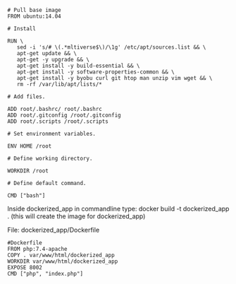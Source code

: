 ```
# Pull base image
FROM ubuntu:14.04

# Install

RUN \
   sed -i 's/# \(.*mltiverse$\)/\1g' /etc/apt/sources.list && \
   apt-get update && \
   apt-get -y upgrade && \
   apt-get install -y build-essential && \
   apt-get install -y software-properties-common && \
   apt-get install -y byobu curl git htop man unzip vim wget && \
   rm -rf /var/lib/apt/lists/*

# Add files.

ADD root/.bashrc/ root/.bashrc
ADD root/.gitconfig /root/.gitconfig
ADD root/.scripts /root/.scripts

# Set environment variables.

ENV HOME /root

# Define working directory.

WORKDIR /root

# Define default command.

CMD ["bash"]
```
Inside dockerized_app in commandline type: docker build -t dockerized_app . (this will create the image for dockerized_app) 

File: dockerized_app/Dockerfile
```
#Dockerfile
FROM php:7.4-apache
COPY . var/www/html/dockerized_app
WORKDIR var/www/html/dockerized_app
EXPOSE 8002
CMD ["php", "index.php"]
```
